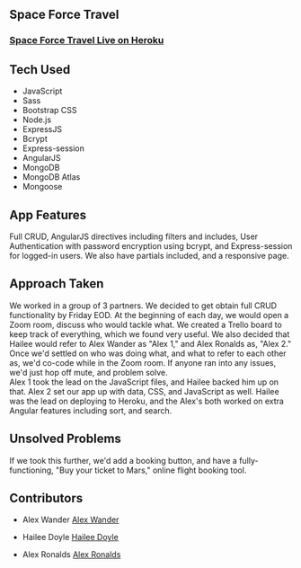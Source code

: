 
## Space Force Travel
### [Space Force Travel Live on Heroku](https://spaceforce.herokuapp.com/)

## Tech Used
- JavaScript
- Sass
- Bootstrap CSS
- Node.js
- ExpressJS
- Bcrypt
- Express-session
- AngularJS
- MongoDB
- MongoDB Atlas
- Mongoose

## App Features
Full CRUD, AngularJS directives including filters and includes, User Authentication with password encryption using bcrypt, and Express-session for logged-in users. We also have partials included, and a responsive page.

## Approach Taken
We worked in a group of 3 partners. We decided to get obtain full CRUD functionality by Friday EOD. At the beginning of each day, we would open a Zoom room, discuss who would tackle what. We created a Trello board to keep track of everything, which we found very useful. We also decided that Hailee would refer to Alex Wander as "Alex 1," and Alex Ronalds as, "Alex 2." Once we'd settled on who was doing what, and what to refer to each other as, we'd co-code while in the Zoom room. If anyone ran into any issues, we'd just hop off mute, and problem solve.  
Alex 1 took the lead on the JavaScript files, and Hailee backed him up on that. Alex 2 set our app up with data, CSS, and JavaScript as well. Hailee was the lead on deploying to Heroku, and the Alex's both worked on extra Angular features including sort, and search.

## Unsolved Problems
If we took this further, we'd add a booking button, and have a fully-functioning, "Buy your ticket to Mars," online flight booking tool.

## Contributors

- Alex Wander [Alex Wander](https://github.com/acwander)

- Hailee Doyle [Hailee Doyle](https://github.com/haileedoyle)

- Alex Ronalds [Alex Ronalds](https://github.com/expatbrat)
